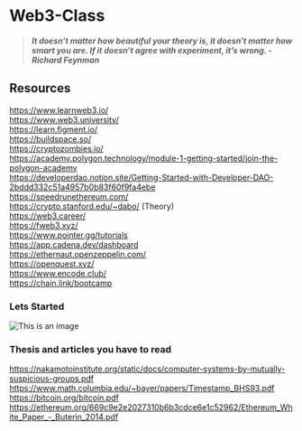 # Web3-Class

> ***It doesn’t matter how beautiful your theory is, it doesn’t matter how smart you are. If it doesn’t agree with experiment, it’s wrong. - Richard Feynman***


## Resources

https://www.learnweb3.io/<br />
https://www.web3.university/ <br />
https://learn.figment.io/ <br />
https://buildspace.so/ <br />
https://cryptozombies.io/ <br />
https://academy.polygon.technology/module-1-getting-started/join-the-polygon-academy <br />
https://developerdao.notion.site/Getting-Started-with-Developer-DAO-2bddd332c51a4957b0b83f60f9fa4ebe <br />
https://speedrunethereum.com/ <br />
https://crypto.stanford.edu/~dabo/ (Theory) <br />
https://web3.career/ <br />
https://fweb3.xyz/ <br />
https://www.pointer.gg/tutorials <br />
https://app.cadena.dev/dashboard <br />
https://ethernaut.openzeppelin.com/ <br />
https://openquest.xyz/ <br />
https://www.encode.club/ <br />
https://chain.link/bootcamp <br />

### Lets Started 
 ![This is an image](https://m.media-amazon.com/images/M/MV5BZjE0N2E3MDAtNmU0Zi00NjI1LWE1YjQtYWMwMGMxZWI4ZWQ3XkEyXkFqcGdeQXVyNjc5Mjg0NjU@._V1_.jpg)

### Thesis and articles you have to read
https://nakamotoinstitute.org/static/docs/computer-systems-by-mutually-suspicious-groups.pdf <br />
https://www.math.columbia.edu/~bayer/papers/Timestamp_BHS93.pdf <br />
https://bitcoin.org/bitcoin.pdf <br />
https://ethereum.org/669c9e2e2027310b6b3cdce6e1c52962/Ethereum_White_Paper_-_Buterin_2014.pdf <br />
